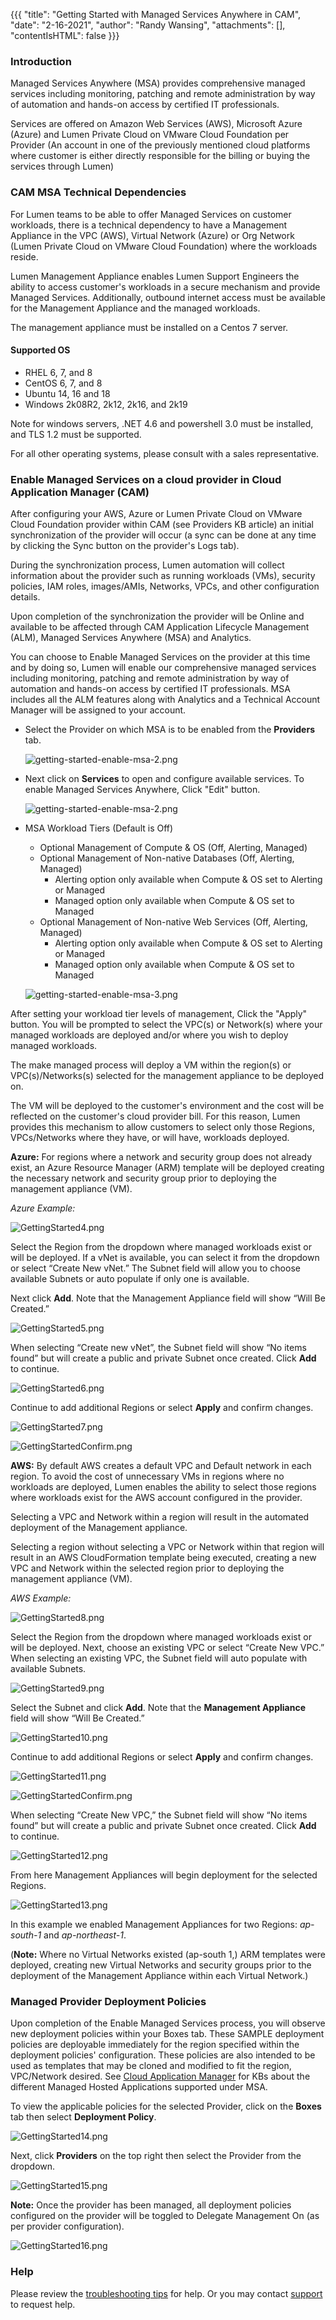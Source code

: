 {{{
  "title": "Getting Started with Managed Services Anywhere in CAM",
  "date": "2-16-2021",
  "author": "Randy Wansing",
  "attachments": [],
  "contentIsHTML": false
}}}

### Introduction

Managed Services Anywhere (MSA) provides comprehensive managed services including monitoring, patching and remote administration by way of automation and hands-on access by certified IT professionals.

Services are offered on Amazon Web Services (AWS), Microsoft Azure (Azure) and Lumen Private Cloud on VMware Cloud Foundation per Provider (An account in one of the previously mentioned cloud platforms where customer is either directly responsible for the billing or buying the services through Lumen)

### CAM MSA Technical Dependencies

For Lumen teams to be able to offer Managed Services on customer workloads, there is a technical dependency to have a Management Appliance in the VPC (AWS), Virtual Network (Azure) or Org Network (Lumen Private Cloud on VMware Cloud Foundation) where the workloads reside.

Lumen Management Appliance enables Lumen Support Engineers the ability to access customer's workloads in a secure mechanism and provide Managed Services. Additionally, outbound internet access must be available for the Management Appliance and the managed workloads.

The management appliance must be installed on a Centos 7 server.

#### Supported OS

- RHEL 6, 7, and 8
- CentOS 6, 7, and 8 
- Ubuntu 14, 16 and 18
- Windows 2k08R2, 2k12, 2k16, and 2k19

Note for windows servers, .NET 4.6 and powershell 3.0 must be installed, and TLS 1.2 must be supported.

For all other operating systems, please consult with a sales representative.  

### Enable Managed Services on a cloud provider in Cloud Application Manager (CAM)

After configuring your AWS, Azure or Lumen Private Cloud on VMware Cloud Foundation provider within CAM (see Providers KB article) an initial synchronization of the provider will occur (a sync can be done at any time by clicking the Sync button on the provider's Logs tab).

During the synchronization process, Lumen automation will collect information about the provider such as running workloads (VMs), security policies, IAM roles, images/AMIs, Networks, VPCs, and other configuration details.

Upon completion of the synchronization the provider will be Online and available to be affected through CAM Application Lifecycle Management (ALM), Managed Services Anywhere (MSA) and Analytics.

You can choose to Enable Managed Services on the provider at this time and by doing so, Lumen will enable our comprehensive managed services including monitoring, patching and remote administration by way of automation and hands-on access by certified IT professionals. MSA includes all the ALM features along with Analytics and a Technical Account Manager will be assigned to your account.

- Select the Provider on which MSA is to be enabled from the **Providers** tab.

  ![getting-started-enable-msa-2.png](../../images/cloud-application-manager/getting-started-enable-msa-2.png)

- Next click on **Services** to open and configure available services. To enable Managed Services Anywhere, Click "Edit" button.

  ![getting-started-enable-msa-2.png](../../images/cloud-application-manager/getting-started-enable-msa-2.png)

- MSA Workload Tiers (Default is Off)
  - Optional Management of Compute & OS  (Off, Alerting, Managed)
  - Optional Management of Non-native Databases  (Off, Alerting, Managed)
    - Alerting option only available when Compute & OS set to Alerting or Managed
    - Managed option only available when Compute & OS set to Managed
  - Optional Management of Non-native Web Services  (Off, Alerting, Managed)
    - Alerting option only available when Compute & OS set to Alerting or Managed
    - Managed option only available when Compute & OS set to Managed

  ![getting-started-enable-msa-3.png](../../images/cloud-application-manager/getting-started-enable-msa-3.png)

After setting your workload tier levels of management, Click the "Apply" button. You will be prompted to select the VPC(s) or Network(s) where your managed workloads are deployed and/or where you wish to deploy managed workloads.

The make managed process will deploy a VM within the region(s) or VPC(s)/Networks(s) selected for the management appliance to be deployed on.

The VM will be deployed to the customer's environment and the cost will be reflected on the customer's cloud provider bill.
For this reason, Lumen provides this mechanism to allow customers to select only those Regions, VPCs/Networks where they have, or will have, workloads deployed.

**Azure:** For regions where a network and security group does not already exist, an Azure Resource Manager (ARM) template will be deployed creating the necessary network and security group prior to deploying the management appliance (VM).

*Azure Example:*

![GettingStarted4.png](../../images/cloud-application-manager/GettingStarted4.png)
  
Select the Region from the dropdown where managed workloads exist or will be deployed. If a vNet is available, you can select it from the dropdown or select “Create New vNet.” The Subnet field will allow you to choose available Subnets or auto populate if only one is available.

Next click **Add**. Note that the Management Appliance field will show “Will Be Created.”

![GettingStarted5.png](../../images/cloud-application-manager/GettingStarted5.png)
  
When selecting “Create new vNet”, the Subnet field will show “No items found” but will create a public and private Subnet once created. Click **Add** to continue.

![GettingStarted6.png](../../images/cloud-application-manager/GettingStarted6.png)

Continue to add additional Regions or select **Apply** and confirm changes.

![GettingStarted7.png](../../images/cloud-application-manager/GettingStarted7.png)

![GettingStartedConfirm.png](../../images/cloud-application-manager/GettingStartedConfirm.png)

**AWS:** By default AWS creates a default VPC and Default network in each region.  To avoid the cost of unnecessary VMs in regions where no workloads are deployed, Lumen enables the ability to select those regions where workloads exist for the AWS account configured in the provider.  

Selecting a VPC and Network within a region will result in the automated deployment of the Management appliance.  

Selecting a region without selecting a VPC or Network within that region will result in an AWS CloudFormation template being executed, creating a new VPC and Network within the selected region prior to deploying the management appliance (VM).

  *AWS Example:*

![GettingStarted8.png](../../images/cloud-application-manager/GettingStarted8.png)

Select the Region from the dropdown where managed workloads exist or will be deployed. Next, choose an existing VPC or select “Create New VPC.” When selecting an existing VPC, the Subnet field will auto populate with available Subnets.

![GettingStarted9.png](../../images/cloud-application-manager/GettingStarted9.png)

Select the Subnet and click **Add**. Note that the **Management Appliance** field will show “Will Be Created.”

![GettingStarted10.png](../../images/cloud-application-manager/GettingStarted10.png)

Continue to add additional Regions or select **Apply** and confirm changes.

![GettingStarted11.png](../../images/cloud-application-manager/GettingStarted11.png)

![GettingStartedConfirm.png](../../images/cloud-application-manager/GettingStartedConfirm.png)

When selecting “Create New VPC,” the Subnet field will show “No items found” but will create a public and private Subnet once created. Click **Add** to continue.

![GettingStarted12.png](../../images/cloud-application-manager/GettingStarted12.png)

From here Management Appliances will begin deployment for the selected Regions.

![GettingStarted13.png](../../images/cloud-application-manager/GettingStarted13.png)

In this example we enabled Management Appliances for two Regions: *ap-south-1* and *ap-northeast-1*.

(**Note:** Where no Virtual Networks existed (ap-south 1,) ARM templates were deployed, creating new Virtual Networks and security groups prior to the deployment of the Management Appliance within each Virtual Network.)

### Managed Provider Deployment Policies

Upon completion of the Enable Managed Services process, you will observe new deployment policies within your Boxes tab.  These SAMPLE deployment policies are deployable immediately for the region specified within the deployment policies' configuration.  These policies are also intended to be used as templates that may be cloned and modified to fit the region, VPC/Network desired.  See [Cloud Application Manager](https://www.ctl.io/knowledge-base/cloud-application-manager/managed-services/) for KBs about the different Managed Hosted Applications supported under MSA.

To view the applicable policies for the selected Provider, click on the **Boxes** tab then select **Deployment Policy**.

![GettingStarted14.png](../../images/cloud-application-manager/GettingStarted14.png)

Next, click **Providers** on the top right then select the Provider from the dropdown.

![GettingStarted15.png](../../images/cloud-application-manager/GettingStarted15.png)

**Note:** Once the provider has been managed, all deployment policies configured on the provider will be toggled to Delegate Management On (as per provider configuration).

![GettingStarted16.png](../../images/cloud-application-manager/GettingStarted16.png)

### Help

Please review the [troubleshooting tips](../Troubleshooting/troubleshooting-tips.md) for help. Or you may contact [support](http://managedservices.ctl.io) to request help.
